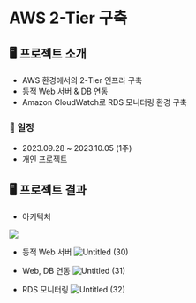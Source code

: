 # AWS 2-Tier 구축

## 🖥️ 프로젝트 소개
- AWS 환경에서의  2-Tier 인프라 구축
- 동적 Web 서버 & DB 연동
-  Amazon CloudWatch로 RDS 모니터링 환경 구축

  
### 📆 일정
- 2023.09.28 ~ 2023.10.05 (1주)
- 개인 프로젝트


## 🖥️ 프로젝트 결과
- 아키텍처
<img src="https://github.com/estrellaSia/AWS_2Tier_Infra/assets/127510529/5e9eafd0-7dc1-4f62-9535-52a5af055e9d">

- 동적 Web 서버
  ![Untitled (30)](https://github.com/estrellaSia/AWS_2Tier_Infra/assets/127510529/c6b0148c-65d1-4f7d-932e-e0ff5e2809cc)

- Web, DB 연동
  ![Untitled (31)](https://github.com/estrellaSia/AWS_2Tier_Infra/assets/127510529/c57382f5-e16b-4049-af4e-978ec18c47ed)

- RDS 모니터링
  ![Untitled (32)](https://github.com/estrellaSia/AWS_2Tier_Infra/assets/127510529/76f14d96-d05b-4d77-92b6-10b0912139ac)
